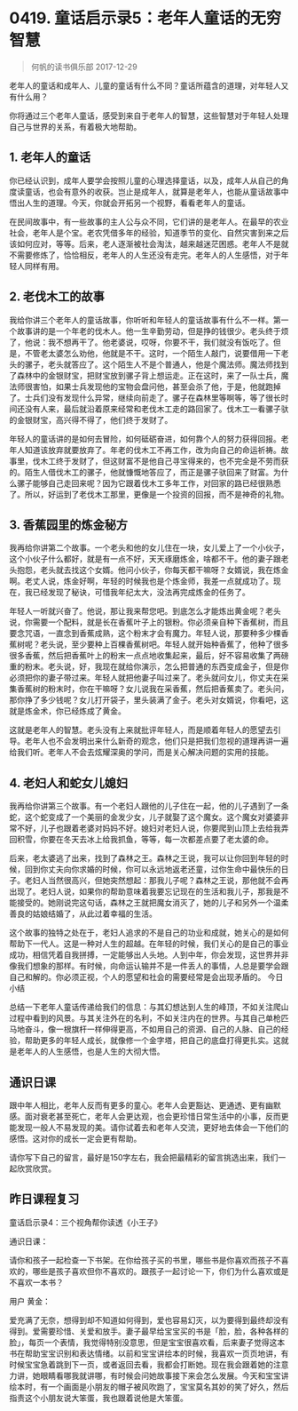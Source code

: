 # 0419. 童话启示录5：老年人童话的无穷智慧
> 何帆的读书俱乐部
2017-12-29

老年人的童话和成年人、儿童的童话有什么不同？童话所蕴含的道理，对年轻人又有什么用？

你将通过三个老年人童话，感受到来自于老年人的智慧，这些智慧对于年轻人处理自己与世界的关系，有着极大地帮助。

## 1. 老年人的童话
你已经认识到，成年人要学会按照儿童的心理选择童话，以及，成年人从自己的角度读童话，也会有意外的收获。岂止是成年人，就算是老年人，也能从童话故事中悟出人生的道理。今天，你就会开拓另一个视野，看看老年人的童话。

在民间故事中，有一些故事的主人公与众不同，它们讲的是老年人。在最早的农业社会，老年人是个宝。老农凭借多年的经验，知道季节的变化、自然灾害到来之后该如何应对，等等。后来，老人逐渐被社会淘汰，越来越迷茫困惑。老年人不是就不需要修炼了，恰恰相反，老年人的人生还没有走完。老年人的人生感悟，对于年轻人同样有用。

## 2. 老伐木工的故事
我给你讲三个老年人的童话故事，你听听和年轻人的童话故事有什么不一样。第一个故事讲的是一个年老的伐木人。他一生辛勤劳动，但是挣的钱很少。老头终于烦了，他说：我不想再干了。他老婆说，哎呀，你要不干，我们就没有饭吃了。但是，不管老太婆怎么劝他，他就是不干。这时，一个陌生人敲门，说要借用一下老头的骡子，老头就答应了。这个陌生人不是个普通人，他是个魔法师。魔法师找到了森林中的金银财宝，把财宝放到骡子背上想运走。正在这时，来了一队士兵，魔法师很害怕，如果士兵发现他的宝物会盘问他，甚至会杀了他，于是，他就跑掉了。士兵们没有发现什么异常，继续向前走了。骡子在森林里等啊等，等了很长时间还没有人来，最后就沿着原来经常和老伐木工走的路回家了。伐木工一看骡子驮的金银财宝，高兴得不得了，他们终于发财了。

年轻人的童话讲的是如何去冒险，如何砥砺奋进，如何靠个人的努力获得回报。老年人知道该放弃就要放弃了。年老的伐木工不再工作，改为向自己的命运祈祷。故事里，伐木工终于发财了，但这财富不是他自己寻宝得来的，也不完全是不劳而获的。陌生人借伐木工的骡子，他就慷慨地答应了，而正是骡子驮回来了财富。为什么骡子能够自己走回来呢？因为它跟着伐木工多年工作，对回家的路已经很熟悉了。所以，好运到了老伐木工那里，更像是一个投资的回报，而不是神奇的礼物。

## 3. 香蕉园里的炼金秘方
我再给你讲第二个故事。一个老头和他的女儿住在一块，女儿爱上了一个小伙子，这个小伙子什么都好，就是有一点不好，天天琢磨炼金，啥都不干。他的妻子跟老头抱怨，老头就去找这个女婿。他问小伙子，你每天都干嘛呀？女婿说，我在炼金啊。老丈人说，炼金好啊，年轻的时候我也是个炼金师，我差一点就成功了。现在，我已经发现了秘诀，可惜我年纪太大，没法再完成炼金的任务了。

年轻人一听就兴奋了。他说，那让我来帮您吧。到底怎么才能炼出黄金呢？老头说，你需要一个配料，就是长在香蕉叶子上的银粉。你必须亲自种下香蕉树，而且要念咒语，一直念到香蕉成熟，这个粉末才会有魔力。年轻人说，那要种多少棵香蕉树呢？老头说，至少要种上百棵香蕉树吧。年轻人就开始种香蕉了，他种了很多很多香蕉，然后把香蕉叶上的粉末一点点地收集起来，最后，好不容易收集了两磅重的粉末。老头说，好，我现在就给你演示，怎么把普通的东西变成金子，但是你必须把你的妻子带过来。年轻人就把他妻子叫过来了。老头就问女儿，你丈夫在采集香蕉树的粉末时，你在干嘛呀？女儿说我在采香蕉，然后把香蕉卖了。老头问，那你挣了多少钱呢？女儿打开袋子，里头装满了金子。老头对女婿说，你看吧，这就是炼金术，你已经炼成了黄金。

这就是老年人的智慧。老头没有上来就批评年轻人，而是顺着年轻人的愿望去引导。老年人也不会发明出来什么新奇的观念，他们只是把我们忽视的道理再讲一遍给我们听。老年人不会去炫耀深奥的学问，而是关心解决问题的实用的技能。

## 4. 老妇人和蛇女儿媳妇
我再给你讲第三个故事。有一个老妇人跟他的儿子住在一起，他的儿子遇到了一条蛇，这个蛇变成了一个美丽的金发少女，儿子就娶了这个魔女。这个魔女对婆婆非常不好，儿子也跟着老婆对妈妈不好。媳妇对老妇人说，你要爬到山顶上去给我弄回积雪，你要在冬天去冰上给我抓鱼，等等，每一次都差点要了老太婆的命。

后来，老太婆逃了出来，找到了森林之王。森林之王说，我可以让你回到年轻的时候，回到你丈夫向你求婚的时候，你可以永远地返老还童，过你生命中最快乐的日子。老妇人当然很高兴，但她突然想起：那我儿子呢？森林之王说，那他就不会再出现了。老妇人说，如果你的帮助意味着我要忘记现在的生活和我儿子，那我是不能接受的。她刚说完这句话，森林之王就把魔女消灭了，她的儿子和另外一个温柔善良的姑娘结婚了，从此过着幸福的生活。

这个故事的独特之处在于，老妇人追求的不是自己的功业和成就，她关心的是如何帮助下一代人。这是一种对人生的超越。在年轻的时候，我们关心的是自己的事业成功，相信凭着自我拼搏，一定能够出人头地。人到中年，你会发现，这世界并非像我们想象的那样。有时候，向命运认输并不是一件丢人的事情，人总是要学会跟自己和解的。你必须正视，个人的愿望和社会的需要经常是会出现矛盾的。
今日小结

总结一下老年人童话传递给我们的信息：与其幻想达到人生的峰顶，不如关注爬山过程中看到的风景。与其关注外在的名利，不如关注内在的世界。与其自己单枪匹马地奋斗，像一根旗杆一样伸得更高，不如用自己的资源、自己的人脉、自己的经验，帮助更多的年轻人成长，就像修一个金字塔，把自己的底盘打得更扎实。这就是老年人的人生感悟，也是人生的大彻大悟。

## 通识日课
跟中年人相比，老年人反而有更多的童心。老年人会更豁达、更通透、更有幽默感。面对衰老甚至死亡，老年人会更达观，也会更珍惜日常生活中的小事，反而更能发现一般人不易发现的美。请你试着去和老年人交流，更好地去体会一下他们的感悟。这对你的成长一定会更有帮助。

请你写下自己的留言，最好是150字左右，我会把最精彩的留言挑选出来，我们一起欣赏欣赏。

## 昨日课程复习
童话启示录4：三个视角帮你读透《小王子》

通识日课：

请你和孩子一起检查一下书架。在你给孩子买的书里，哪些书是你喜欢而孩子不喜欢的，哪些是孩子喜欢但你不喜欢的。跟孩子一起讨论一下，你们为什么喜欢或是不喜欢一本书？

用户 黄金：

爱充满了无奈，想得到却不知道如何得到，爱也容易幻灭，以为要得到最终却没有得到。爱需要珍惜、关爱和放手。妻子最早给宝宝买的书是「脸，脸，各种各样的脸」，每页一个表情，我觉得特别没意思，但是宝宝很喜欢看，后来妻子觉得这本书在帮助宝宝识别和表达情绪。以前和宝宝讲绘本的时候，我喜欢一页页地讲，有时候宝宝急着跳到下一页，或者返回去看，我都会打断她。现在我会跟着她的注意力讲，她眼睛看哪我就讲哪，有时候会问她故事接下来会怎么发展。今天和宝宝讲绘本时，有一个画面是小朋友的帽子被风吹跑了，宝宝莫名其妙的笑了好久，然后指责这个小朋友说大笨蛋，我也跟着说他是大笨蛋。




